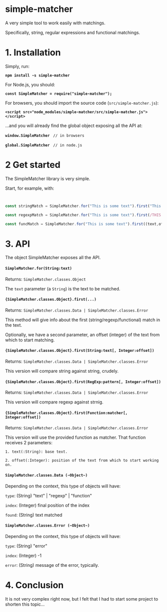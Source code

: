 # simple-matcher

A very simple tool to work easily with matchings. 

Specifically, string, regular expressions and functional matchings.

# 1. Installation

Simply, run:

**`npm install -s simple-matcher`**

For Node.js, you should:

**`const SimpleMatcher = require("simple-matcher");`**

For browsers, you should import the source code (`src/simple-matcher.js`):

**`<script src="node_modules/simple-matcher/src/simple-matcher.js"></script>`**

...and you will already find the global object exposing all the API at:

**`window.SimpleMatcher`** ` // in browsers` 

**`global.SimpleMatcher`** ` // in node.js` 

# 2 Get started

The SimpleMatcher library is very simple.

Start, for example, with:

```js


const stringMatch = SimpleMatcher.for("This is some text").first("This is");

const regexpMatch = SimpleMatcher.for("This is some text").first(/THIS IS/gi);

const funcMatch = SimpleMatcher.for("This is some text").first((text,offset) => {index:text.substr(0,offset).substr(4) !== "This" ? -1 : 4});


```

# 3. API

The object SimpleMatcher exposes all the API.

#### `SimpleMatcher.for(String:text)`

Returns: `SimpleMatcher.classes.Object`

The `text` parameter (a `String`) is the text to be matched.

#### `{SimpleMatcher.classes.Object}.first(...)`

Returns: `SimpleMatcher.classes.Data | SimpleMatcher.classes.Error`

This method will give info about the first (string/regexp/functional) match in the text.

Optionally, we have a second parameter, an offset (integer) of the text from which to start matching.

#### `{SimpleMatcher.classes.Object}.first(String:text[, Integer:offset])`

Returns: `SimpleMatcher.classes.Data | SimpleMatcher.classes.Error`

This version will compare string against string, crudely.

#### `{SimpleMatcher.classes.Object}.first(RegExp:pattern[, Integer:offset])`

Returns: `SimpleMatcher.classes.Data | SimpleMatcher.classes.Error`

This version will compare regexp against strnig.

#### `{SimpleMatcher.classes.Object}.first(Function:matcher[, Integer:offset])`

Returns: `SimpleMatcher.classes.Data | SimpleMatcher.classes.Error`

This version will use the provided function as matcher. That function receives 2 parameters:

	1. text(:String): base text.
	
	2. offset(:Integer): position of the text from which to start working on.

#### `SimpleMatcher.classes.Data (~Object~)`

Depending on the context, this type of objects will have:

`type`:  (String) "text" | "regexp" | "function"

`index`: (Integer) final position of the index

`found`: (String) text matched

#### `SimpleMatcher.classes.Error (~Object~)`

Depending on the context, this type of objects will have:

`type`:  (String) "error"

`index`: (Integer) -1

`error`: (String) message of the error, typically.



# 4. Conclusion

It is not very complex right now, but I felt that I had to start some project to shorten this topic...